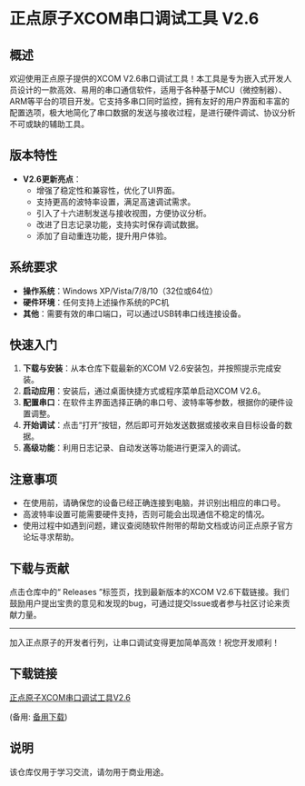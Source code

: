 # 正点原子XCOM串口调试工具 V2.6

## 概述

欢迎使用正点原子提供的XCOM V2.6串口调试工具！本工具是专为嵌入式开发人员设计的一款高效、易用的串口通信软件，适用于各种基于MCU（微控制器）、ARM等平台的项目开发。它支持多串口同时监控，拥有友好的用户界面和丰富的配置选项，极大地简化了串口数据的发送与接收过程，是进行硬件调试、协议分析不可或缺的辅助工具。

## 版本特性

- **V2.6更新亮点**：
  - 增强了稳定性和兼容性，优化了UI界面。
  - 支持更高的波特率设置，满足高速调试需求。
  - 引入了十六进制发送与接收视图，方便协议分析。
  - 改进了日志记录功能，支持实时保存调试数据。
  - 添加了自动重连功能，提升用户体验。

## 系统要求

- **操作系统**：Windows XP/Vista/7/8/10（32位或64位）
- **硬件环境**：任何支持上述操作系统的PC机
- **其他**：需要有效的串口端口，可以通过USB转串口线连接设备。

## 快速入门

1. **下载与安装**：从本仓库下载最新的XCOM V2.6安装包，并按照提示完成安装。
2. **启动应用**：安装后，通过桌面快捷方式或程序菜单启动XCOM V2.6。
3. **配置串口**：在软件主界面选择正确的串口号、波特率等参数，根据你的硬件设置调整。
4. **开始调试**：点击“打开”按钮，然后即可开始发送数据或接收来自目标设备的数据。
5. **高级功能**：利用日志记录、自动发送等功能进行更深入的调试。

## 注意事项

- 在使用前，请确保您的设备已经正确连接到电脑，并识别出相应的串口号。
- 高波特率设置可能需要硬件支持，否则可能会出现通信不稳定的情况。
- 使用过程中如遇到问题，建议查阅随软件附带的帮助文档或访问正点原子官方论坛寻求帮助。

## 下载与贡献

点击仓库中的“ Releases ”标签页，找到最新版本的XCOM V2.6下载链接。我们鼓励用户提出宝贵的意见和发现的bug，可通过提交Issue或者参与社区讨论来贡献力量。

---

加入正点原子的开发者行列，让串口调试变得更加简单高效！祝您开发顺利！

## 下载链接
[正点原子XCOM串口调试工具V2.6](https://pan.quark.cn/s/5edeb9fcf591) 

(备用: [备用下载](https://pan.baidu.com/s/1oiEt7bNShImjvY9CKXYmEQ?pwd=1234))

## 说明

该仓库仅用于学习交流，请勿用于商业用途。
